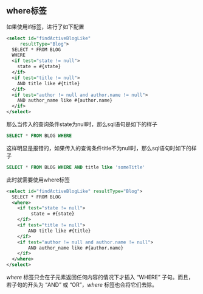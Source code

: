 ## where标签

如果使用if标签，进行了如下配置

```xml
<select id="findActiveBlogLike"
     resultType="Blog">
  SELECT * FROM BLOG
  WHERE
  <if test="state != null">
    state = #{state}
  </if>
  <if test="title != null">
    AND title like #{title}
  </if>
  <if test="author != null and author.name != null">
    AND author_name like #{author.name}
  </if>
</select>
```

那么当传入的查询条件state为null时，那么sql语句是如下的样子

```sql
SELECT * FROM BLOG WHERE
```

这样明显是报错的，如果传入的查询条件title不为null时，那么sql语句时如下的样子

```sql
SELECT * FROM BLOG WHERE AND title like 'someTitle'
```



此时就需要使用where标签

```xml
<select id="findActiveBlogLike" resultType="Blog">
  SELECT * FROM BLOG
  <where>
    <if test="state != null">
         state = #{state}
    </if>
    <if test="title != null">
        AND title like #{title}
    </if>
    <if test="author != null and author.name != null">
        AND author_name like #{author.name}
    </if>
  </where>
</select>
```

*where* 标签只会在子元素返回任何内容的情况下才插入 “WHERE” 子句。而且，若子句的开头为 “AND” 或 “OR”，*where* 标签也会将它们去除。